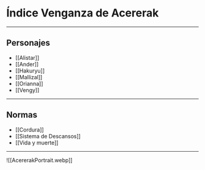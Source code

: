 
# Índice Venganza de Acererak
---
## Personajes
- [[Alistar]]
- [[Ander]]
- [[Hakuryu]]
- [[Mallizal]]
- [[Orianna]]
- [[Vengy]]

---
## Normas 
- [[Cordura]]
- [[Sistema de Descansos]]
- [[Vida y muerte]]

---

![[AcererakPortrait.webp]]